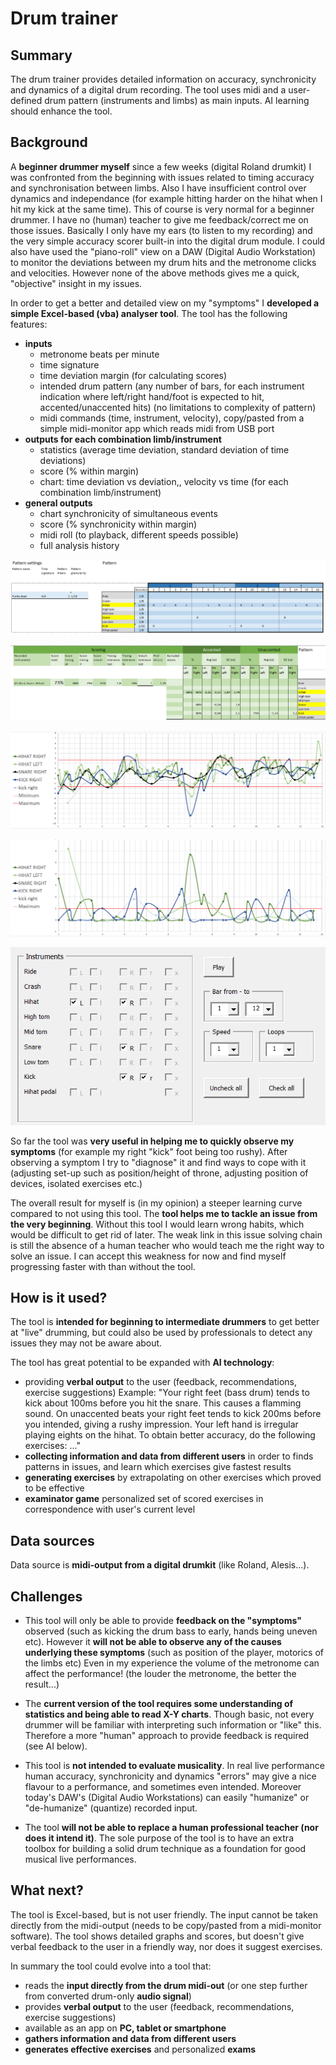 # Drum trainer


## Summary

The drum trainer provides detailed information on accuracy, synchronicity and dynamics of a digital drum recording.
The tool uses midi and a user-defined drum pattern (instruments and limbs) as main inputs. AI learning should enhance the tool.


## Background

A **beginner drummer myself** since a few weeks (digital Roland drumkit) I was confronted from the beginning with issues related to timing accuracy and synchronisation between limbs. Also I have insufficient control over dynamics and independance (for example hitting harder on the hihat when I hit my kick at the same time).
This of course is very normal for a beginner drummer. I have no (human) teacher to give me feedback/correct me on those issues.
Basically I only have my ears (to listen to my recording) and the very simple accuracy scorer built-in into the digital drum module.
I could also have used the "piano-roll" view on a DAW (Digital Audio Workstation) to monitor the deviations between my drum hits and the metronome clicks and velocities.
However none of the above methods gives me a quick, "objective" insight in my issues.

In order to get a better and detailed view on my "symptoms" I **developed a simple Excel-based (vba) analyser tool**. The tool has the following features:
* **inputs**
  * metronome beats per minute
  * time signature
  * time deviation margin (for calculating scores)
  * intended drum pattern (any number of bars, for each instrument indication where left/right hand/foot is expected to hit, accented/unaccented hits) (no limitations to complexity of pattern)
  * midi commands (time, instrument, velocity), copy/pasted from a simple midi-monitor app which reads midi from USB port
* **outputs for each combination limb/instrument**
   * statistics (average time deviation, standard deviation of time deviations)
   * score (% within margin)
   * chart: time deviation vs deviation,, velocity vs time (for each combination limb/instrument)
* **general outputs**
  * chart synchronicity of simultaneous events
  * score (% synchronicity within margin)
  * midi roll (to playback, different speeds possible)
  * full analysis history
  
![Drum pattern](/Drum_pattern.png)

![Scores](/Scores.png)

![Time deviation chart](/Time_deviation_chart.png)

![Syncronicity chart](/Synchronicity_chart.png)

![Play dialog](/Play_dialog.png)

So far the tool was **very useful in helping me to quickly observe my symptoms** (for example my right "kick" foot being too rushy). 
After observing a symptom I try to "diagnose" it and find ways to cope with it (adjusting set-up such as position/height of throne, adjusting position of devices, isolated exercises etc.)

The overall result for myself is (in my opinion) a steeper learning curve compared to not using this tool.
The **tool helps me to tackle an issue from the very beginning**. Without this tool I would learn wrong habits, which would be difficult to get rid of later.
The weak link in this issue solving chain is still the absence of a human teacher who would teach me the right way to solve an issue.
I can accept this weakness for now and find myself progressing faster with than without the tool.


## How is it used?

The tool is **intended for beginning to intermediate drummers** to get better at "live" drumming, but could also be used by professionals to detect any issues they may not be aware about.

The tool has great potential to be expanded with **AI technology**:
* providing **verbal output** to the user (feedback, recommendations, exercise suggestions) Example:
"Your right feet (bass drum) tends to kick about 100ms before you hit the snare. This causes a flamming sound.
On unaccented beats your right feet tends to kick 200ms before you intended, giving a rushy impression. Your left hand is irregular playing eights on the hihat. To obtain better accuracy, do the following exercises: ..."
* **collecting information and data from different users** in order to finds patterns in issues, and learn which exercises give fastest results
* **generating exercises** by extrapolating on other exercises which proved to be effective
* **examinator game** personalized set of scored exercises in correspondence with user's current level

## Data sources 

Data source is **midi-output from a digital drumkit** (like Roland, Alesis...).

## Challenges

* This tool will only be able to provide **feedback on the "symptoms"** observed (such as kicking the drum bass to early, hands being uneven etc). 
However it **will not be able to observe any of the causes underlying these symptoms** (such as position of the player, motorics of the limbs etc)
Even in my experience the volume of the metronome can affect the performance! (the louder the metronome, the better the result...)

* The **current version of the tool requires some understanding of statistics and being able to read X-Y charts**. Though basic, not every drummer will be familiar with interpreting such information or "like" this. Therefore a more "human" approach to provide feedback is required (see AI below).

* This tool is **not intended to evaluate musicality**. In real live performance human accuracy, synchronicity and dynamics "errors" may give a nice flavour to a performance, and sometimes even intended. Moreover today's DAW's (Digital Audio Workstations) can easily "humanize" or "de-humanize" (quantize) recorded input.

* The tool **will not be able to replace a human professional teacher (nor does it intend it)**. The sole purpose of the tool is to have an extra toolbox for building a solid drum technique as a foundation for good musical live performances.


## What next?

The tool is Excel-based, but is not user friendly. The input cannot be taken directly from the midi-output (needs to be copy/pasted from a midi-monitor software).
The tool shows detailed graphs and scores, but doesn't give verbal feedback to the user in a friendly way, nor does it suggest exercises.

In summary the tool could evolve into a tool that:
* reads the **input directly from the drum midi-out** (or one step further from converted drum-only **audio signal**)
* provides **verbal output** to the user (feedback, recommendations, exercise suggestions) 
* available as an app on **PC, tablet or smartphone**
* **gathers information and data from different users**
* **generates effective exercises** and personalized **exams**

